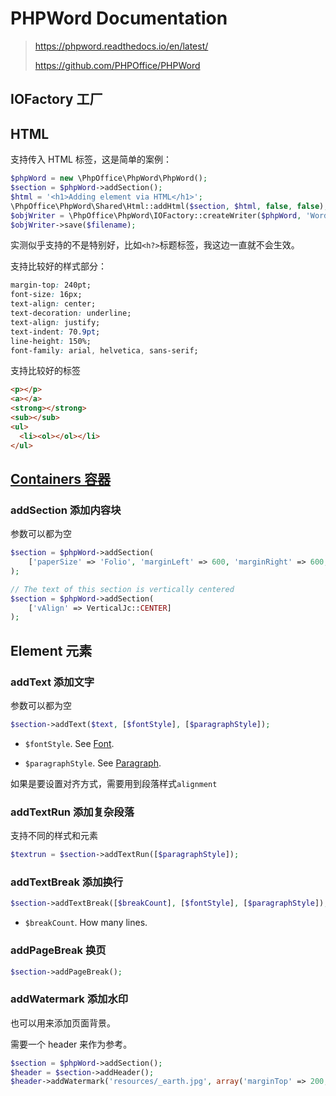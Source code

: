 # PHPWord Documentation

> https://phpword.readthedocs.io/en/latest/
>
> https://github.com/PHPOffice/PHPWord

## IOFactory 工厂

## HTML

支持传入 HTML 标签，这是简单的案例：

```php
$phpWord = new \PhpOffice\PhpWord\PhpWord();
$section = $phpWord->addSection();
$html = '<h1>Adding element via HTML</h1>';
\PhpOffice\PhpWord\Shared\Html::addHtml($section, $html, false, false);
$objWriter = \PhpOffice\PhpWord\IOFactory::createWriter($phpWord, 'Word2007');
$objWriter->save($filename);
```

实测似乎支持的不是特别好，比如`<h?>`标题标签，我这边一直就不会生效。

支持比较好的样式部分：

```css
margin-top: 240pt;
font-size: 16px;
text-align: center;
text-decoration: underline;
text-align: justify;
text-indent: 70.9pt;
line-height: 150%;
font-family: arial, helvetica, sans-serif;
```

支持比较好的标签

```html
<p></p>
<a></a>
<strong></strong>
<sub></sub>
<ul>
  <li><ol></ol></li>
</ul>
```

## [Containers 容器](https://phpoffice.github.io/PHPWord/usage/containers.html)

### addSection 添加内容块

参数可以都为空

```php
$section = $phpWord->addSection(
    ['paperSize' => 'Folio', 'marginLeft' => 600, 'marginRight' => 600, 'marginTop' => 600, 'marginBottom' => 600]
);

// The text of this section is vertically centered
$section = $phpWord->addSection(
    ['vAlign' => VerticalJc::CENTER]
);
```

## Element 元素

### addText 添加文字

参数可以都为空

```php
$section->addText($text, [$fontStyle], [$paragraphStyle]);
```

- `$fontStyle`. See [Font](https://phpword.readthedocs.io/en/latest/styles.html#font-style).

- `$paragraphStyle`. See [Paragraph](https://phpword.readthedocs.io/en/latest/styles.html#paragraph-style).

如果是要设置对齐方式，需要用到段落样式`alignment`

### addTextRun 添加复杂段落

支持不同的样式和元素

```php
$textrun = $section->addTextRun([$paragraphStyle]);
```

### addTextBreak 添加换行

```php
$section->addTextBreak([$breakCount], [$fontStyle], [$paragraphStyle]);
```

- `$breakCount`. How many lines.

### addPageBreak 换页

```php
$section->addPageBreak();
```

### addWatermark 添加水印

也可以用来添加页面背景。

需要一个 header 来作为参考。

```php
$section = $phpWord->addSection();
$header = $section->addHeader();
$header->addWatermark('resources/_earth.jpg', array('marginTop' => 200, 'marginLeft' => 55));
```
